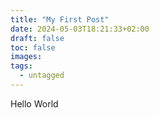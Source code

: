 ```yaml
---
title: "My First Post"
date: 2024-05-03T18:21:33+02:00
draft: false
toc: false
images:
tags:
  - untagged
---
```

Hello World
